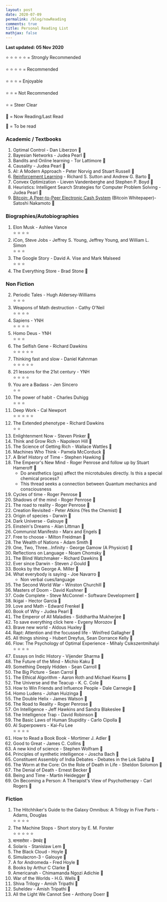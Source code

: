 ```yaml
---
layout: post
date: 2020-07-09
permalink: /blog/nowReading
comments: true
title: Personal Reading List
mathjax: false
---
```


**Last updated: 05 Nov 2020**

&#x2B50; &#x2B50; &#x2B50; &#x2B50; &#x2B50; = Strongly Recommended

&#x2B50; &#x2B50; &#x2B50; &#x2B50; = Recommended

&#x2B50; &#x2B50; &#x2B50; = Enjoyable

&#x2B50; &#x2B50; = Not Recommended

&#x2B50; = Steer Clear

&#x1F4D6; = Now Reading/Last Read 

&#x1f4d5; = To be read

### **Academic / Textbooks**
1. Optimal Control - Dan Liberzon &#x1F4D6;
2. Bayesian Networks - Judea Pearl &#x1f4d5;
3. Bandits and Online learning - Tor Lattimore &#x1F4D6;
4. Causality - Judea Pearl &#x1f4d5;
5. AI: A Modern Approach - Peter Norvig and Stuart Russell &#x1f4d5;
6. [Reinforcement Learning](http://web.stanford.edu/class/psych209/Readings/SuttonBartoIPRLBook2ndEd.pdf) -  Richard S. Sutton and Andrew G. Barto &#x1F4D6;
7. Convex Optimization - Lieven Vandenberghe and Stephen P. Boyd &#x1f4d5;
8. Heuristics: Intelligent Search Strategies for Computer Problem Solving - Judea Pearl &#x1f4d5;
9. [Bitcoin: A Peer-to-Peer Electronic Cash System](https://bitcoin.org/bitcoin.pdf) (Bitcoin Whitepaper)- Satoshi Nakamoto &#x1f4d6;

### **Biographies/Autobiographies**
1. Elon Musk - Ashlee Vance<br>
&#x2B50; &#x2B50; &#x2B50; &#x2B50;
3. iCon, Steve Jobs - Jeffrey S. Young, Jeffrey Young, and William L. Simon<br>
&#x2B50; &#x2B50; &#x2B50;
4. The Google Story - David A. Vise and Mark Malseed<br>
&#x2B50; &#x2B50; &#x2B50;
3.  The Everything Store - Brad Stone &#x1f4d5;

### **Non Fiction**
2. Periodic Tales - Hugh Aldersey-Williams<br>
&#x2B50; &#x2B50; &#x2B50;
1. Weapons of Math destruction - Cathy O'Neil<br>
&#x2B50; &#x2B50; &#x2B50; &#x2B50; 
2.  Sapiens - YNH <br>
&#x2B50; &#x2B50; &#x2B50; &#x2B50;
3.  Homo Deus - YNH <br>
&#x2B50; &#x2B50; &#x2B50;
4.  The Selfish Gene - Richard Dawkins <br>
&#x2B50; &#x2B50; &#x2B50; &#x2B50; &#x2B50; 
5.  Thinking fast and slow - Daniel Kahnman  <br>
&#x2B50; &#x2B50; &#x2B50; &#x2B50; &#x2B50; 
6.  21 lessons for the 21st century - YNH <br>
&#x2B50; &#x2B50; &#x2B50; &#x2B50; 
7.  You are a Badass - Jen Sincero  <br>
&#x2B50; &#x2B50; 
8. The power of habit - Charles Duhigg <br> 
&#x2B50; &#x2B50; &#x2B50;
10. Deep Work - Cal Newport <br>
&#x2B50; &#x2B50; &#x2B50; &#x2B50; &#x2B50;
9. The Extended phenotype - Richard Dawkins <br>
&#x2B50; &#x2B50; 
10. Enlightenment Now - Steven Pinker &#x1f4d5;
11. Think and Grow Rich - Napoleon Hill &#x1f4d5;
12. The Science of Getting Rich - Wallace Wattles &#x1f4d5; 
2.  Machines Who Think - Pamela McCorduck &#x1f4d5;
4.  A Brief History of Time - Stephen Hawking &#x1f4d5;
5.  The Emperor's New Mind - Roger Penrose and follow up by Stuart Hameroff &#x1f4d5; 
    - Do anesthetics (gas) affect the microtubules directly. Is this a special chemical process?
    - This thread seeks a connection between Quantum mechanics and consciousness
6.  Cycles of time - Roger Penrose &#x1f4d5;  
7.  Shadows of the mind - Roger Penrose &#x1f4d5;
8.  The road to reality - Roger Penrose &#x1f4d5;
11.  Creation Revisited - Peter Atkins (Yes the Chemist) &#x1f4d5;
14.  Origin of species - Darwin &#x1f4d5;
16.  Dark Universe - Galouye &#x1f4d5;
19.  Einstein's Dreams - Alan Littman &#x1f4d5;
20.  Communist Manifesto - Marx and Engels &#x1f4d5;
21.  Free to choose - Milton Freidman &#x1f4d5;
22.  The Wealth of Nations - Adam Smith &#x1f4d5;
23.  One, Two, Three...Infinity - George Gamow (A Physicist) &#x1f4d5;
24.  Reflections on Language - Noam Chomsky &#x1f4d5;
25.  The Blind Watchmaker - Richard Dawkins &#x1f4d5;
26.  Ever since Darwin - Steven J Gould &#x1f4d5;
27.  Books by the George A. Miller &#x1f4d5;
28.  What everybody is saying - Joe Navarro &#x1f4d5;
        - Non verbal cues/language
29. The Second World War - Winston Churchill &#x1f4d5;
30. Masters of Doom - David Kushner &#x1f4d5;
31.  Code Complete - Steve McConnel - Software Development &#x1f4d5; 
32.  Ikigai - Hector Garcia &#x1f4d5;
33.  Love and Math - Edward Frenkel &#x1f4d5; 
34.  Book of Why - Judea Pearl &#x1f4d5;
35. The Emperor of All Maladies - Siddhartha Mukherjee &#x1f4d5;
36. To save everything click here - Evgeny Morozov &#x1F4D5;
37. Brave new world - Aldous Huxley &#x1f4d6;
38. Rapt: Attention and the focussed life - Winifred Gallagher &#x1f4d5;
39. All things shining - Hubert Dreyfus, Sean Dorrance Kelly &#x1f4d5;
40. Flow: The Psychology of Optimal Experience - Mihaly Csikszentmihalyi <br>
&#x2B50; &#x2B50; &#x2B50; &#x2B50; 
41. Essays on Indic History - Vijender Sharma &#x1f4d5;
42. The Future of the Mind - Michio Kaku &#x1f4d5;
43. Something Deeply Hidden - Sean Carroll &#x1f4d5;
44. The Big Picture - Sean Carrol &#x1f4d5;
45. The Ethical Algorithm - Aaron Roth and Michael Kearns &#x1f4d5;
46. The Universe and the Teacup - K. C. Cole &#x1f4d5;
47. How to Win Friends and Influence People - Dale Carnegie &#x1f4d5;
35. Homo Ludens - Johan Huizinga &#x1f4d5;
36. The Double Helix - James Watson &#x1f4d5;
37. The Road to Reality - Roger Penrose &#x1f4d5;
38. On Intelligence - Jeff Hawkins and Sandra Blakeslee &#x1f4d5; 
39. The Intelligence Trap - David Robinson &#x1f4d5;
40. The Basic Laws of Human Stupidity - Carlo Cipolla &#x1f4d5;
41. AI Superpowers - Kai-Fu Lee <br>
&#x2B50; &#x2B50; &#x2B50; &#x2B50;
42. How to Read a Book Book  - Mortimer J. Adler &#x1f4d5;
43. Good to Great - James C. Collins &#x1f4d5;
44. A new kind of science - Stephen Wolfram &#x1f4d5;  
45. Principles of synthetic intelligence - Joscha Bach &#x1f4d5;
46. Constituent Assembly of India Debates - Debates in the Lok Sabha &#x1f4d5;
47. The Worm at the Core: On the Role of Death in Life - Sheldon Solomon &#x1f4d5;
48. The Denial of Death - Ernest Becker &#x1f4d5;
49. Being and Time - Martin Heidegger &#x1f4d5;
50. On Becoming a Person: A Therapist's View of Psychotherapy - Carl Rogers &#x1f4d5;

### **Fiction**
1. The Hitchhiker's Guide to the Galaxy Omnibus: A Trilogy in Five Parts - Adams, Douglas<br> 
&#x2B50; &#x2B50; &#x2B50; &#x2B50;
1. The Machine Stops - Short story by E. M. Forster <br>
&#x2B50; &#x2B50; &#x2B50; &#x2B50; &#x2B50;
2. मानसरोवर - प्रेमचंद &#x1f4d5;
1.  Solaris - Stanislaw Lem &#x1f4d5;
8.  The Black Cloud - Hoyle &#x1f4d5;
12.  Simulacron-3 - Galouye &#x1f4d5;
17.  A for Andromeda - Fred Hoyle &#x1f4d5;
18.  Books by Arthur C Clarke &#x1f4d5;
41. Americanah - Chimamanda Ngozi Adichie &#x1f4d5;
42. War of the Worlds - H.G. Wells &#x1f4d5;
43. Shiva Trilogy - Amish Tripathi &#x1f4d5;
44. Suheldev - Amish Tripathi &#x1f4d5;
45. All the Light We Cannot See - Anthony Doerr &#x1f4d5;